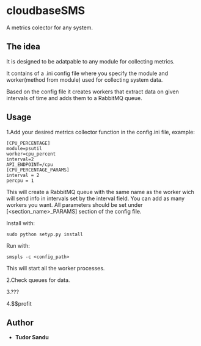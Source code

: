 # cloudbaseSMS
A metrics colector for any system.

## The idea
It is designed to be adatpable to any module for collecting metrics.

It contains of a .ini config file where you specify the module and worker(method from module) used for collecting system data.

Based on the config file it creates workers that extract data on given intervals of time and adds them to a RabbitMQ queue.


## Usage
1.Add your desired metrics collector function in the config.ini file, example:
```
[CPU_PERCENTAGE]
module=psutil
worker=cpu_percent
interval=2
API_ENDPOINT=/cpu
[CPU_PERCENTAGE_PARAMS]
interval = 2
percpu = 1

```
This will create a RabbitMQ queue with the same name as the worker wich will send info in intervals set by the interval field.
You can add as many workers you want.
All parameters should be set under [<section_name>_PARAMS] section of the config file.

Install with:
```
sudo python setyp.py install

```

Run with:
```
smspls -c <config_path>

```

This will start all the worker processes.

2.Check queues for data.

3.???

4.$$profit

## Author

* **Tudor Sandu** 
